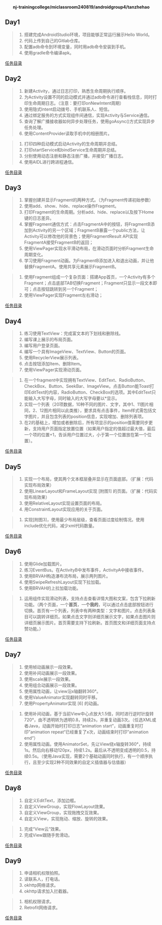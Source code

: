 <div>
    <p align="center">
        <strong>nj-trainingcollege/miclassroom240819/androidgroup4/tanzhehao</strong>
        <br>
    </p>
</div>

## Day1

>1. 搭建完成AndroidStudio环境，项目能够正常运行展示Hello World。
>2. 代码上传到自己的Gitlab仓库。
>3. 配置adb命令到环境变量，同时用adb命令安装到手机。
>4. 使用gradle命令编译apk。

[任务目录](https://partner-gitlab.mioffice.cn/nj-trainingcollege/miclassroom240819/androidgroup4/tanzhehao/homework/-/tree/main/day1)

## Day2

>1. 新建Activity，通过日志打印，熟悉生命周期执行顺序。
>2. 为Activity设置不同的启动模式并通过adb命令进行查看栈信息，同时打印生命周期日志。（注意：要打印onNewIntent周期）
>3. 使用隐式Intent启动拨号、手机联系人、短信。
>4. 通过绑定服务的方式实现组件间通信，实现Activity与Service通信。
>5. 查询了解广播接收器如何异步处理任务，使用goAsync()方式实现异步任务处理。
>6. 使用ContentProvider读取手机中的相册图片。

>1. 打印四种启动模式启动Activity的生命周期并总结。
>2. 打印startService和bindService生命周期并总结。
>3. 分别使用动态注册和静态注册广播，并接受广播日志。
>4. 使用AIDL进行跨进程通信。

[任务目录](https://partner-gitlab.mioffice.cn/nj-trainingcollege/miclassroom240819/androidgroup4/tanzhehao/homework/-/tree/main/day2)

## Day3

>1. 掌握创建并显示Fragment的两种方式。（为Fragment传递初始参数）
>2. 使用add、show、hide、replace操作Fragment。
>3. 打印Fragment的生命周期。分析add、hide、replace以及按下Home键的日志差异。
>4. 掌握Fragment通信方式：点击FragmentA中的按钮，将FragmentB添加到Activity的另一个区域；FragmentB暴露一个public方法，让Activity可以修改他的背景色；使用FragmentResult API实现FragmentA接受FragmentB的返回；
>5. 使用ViewPager实现水平滑动布局，在滑动页面时分析Fragment生命周期变化。
>6. 学习使用Fragment动画。为FragmentB添加进入和退出动画，并让他替换FragmentA。使用共享元素展示FragmentB。

>1. 使用Fragment组成一个复杂页面：搭建App首页，一个Activity有多个Fragment；点击底部TAB切换Fragment；Fragment只显示一段文本即可；点击按钮跳转到另一个Fragment；
>2. 使用ViewPager实现Fragment左右滑动；

[任务目录](https://partner-gitlab.mioffice.cn/nj-trainingcollege/miclassroom240819/androidgroup4/tanzhehao/homework/-/tree/main/day3)

## Day4

>1. 练习使用TextView：完成富文本的下划线和删除线。
>2. 编写课上展示的布局页面。
>3. 编写用户登录页面。
>4. 编写一个具有ImageView、TextView、Button的页面。
>5. 使用RecyclerView展示列表。
>6. 点击按钮添加Item、删除Item。
>7. 使用ViewPager实现滑动页面。

>1. 在一个fragment中实现拥有TextView、EditText、RadioButton、CheckBox、Button、SeekBar、ImageView。点击Button能Toast打印EditText的内容，RadioButton、CheckBox的选项。其中EditText只能输入大写字母，同时输入的大写字母要以*显示。
>2. 实现一个列表（20项数据，10种不同的图片、文字，其中1、11图片相同，2、12图片相同以此类推），要求具有点击事件，Item样式需包括文字图片，并且包含列表的position信息，实现增加、删除列表项。
>3. 在2的基础上，增加或者删除后，所有项显示的position值需要同步更新，支持用户页面指定放置位置（如果用户指定的值超过最大值，最后一个项的位置+1，告诉用户位置过大，小于第一个位置放在第一个位置）。

[任务目录](https://partner-gitlab.mioffice.cn/nj-trainingcollege/miclassroom240819/androidgroup4/tanzhehao/homework/-/tree/main/day4)

## Day5

>1. 实现一个布局，使其两个文本框层叠并显示在页面底部。（扩展：代码实现布局效果）
>2. 使用LinearLayout和FrameLayout实现 [附图1] 的页面。（扩展：代码实现布局效果）
>3. 使用RelativeLayout实现设置页面的布局。
>4. 用ConstraintLayout实现应用的关于页面。

>1. 实现[附图3]，使用最少布局层级，查看页面过度绘制情况。使用include优化代码，减少xml代码数量。

[任务目录](day5)

## Day6

>1. 使用Glide加载图片。
>2. 练习EventBus。在ActivityB中发布事件，ActivityA中接收事件。
>3. 使用BRVAH构造瀑布流布局，展示两列图片。
>4. 使用SwipeRefreshLayout实现下拉加载。
>5. 使用BRVAH的上拉加载功能。

>1. 运用组件实现滑动列表，支持点击查看详情大图和文案，包含下拉刷新功能。（两个页面，一个**首页**，一**个我的**，可以通过点击底部按钮进行切换。首页有一个列表，列表中有两种类型：文字和图片。点击列表条目可以跳转详细页。如果点击文字则详细页展示文字，如果点击图片则详细页展示图片。首页需要支持下拉刷新。首页图文和详细页面支持点赞功能。）

[任务目录](day6)

## Day7

>1. 使用帧动画展示一段效果。
>2. 使用补间动画展示一段效果。
>3. 使用scale展示一段效果。
>4. 使用组合动画展示一段效果。
>5. 使用属性动画，让view沿x轴翻转360°。
>6. 使用ValueAnimator实现翻转同时平移。
>7. 使用PropertyAnimator实现 [6] 的动画。

>1. 使用补间动画，基于当前View中心点放大1.5倍，同时进行逆时针旋转720°，由不透明转为透明0.8，持续2s，并重复动画3次。（任选XML或者Java，动画开始时打印日志“animation start”，动画重复时打印”animation repeat“已经重复了x次，动画结束时打印”animation end“）
>2. 使用属性动画。使用AnimatorSet，先让View绕x轴旋转360°，持续1s。然后向右移动120px，持续1.2s。最后从不透明变成透明的0.5，持续0.5s。（使用Java实现，需要2个基础动画同时执行，有一个顺序执行，且至少实现2种不同效果的自定义插值器与估值器）

[任务目录](day7)

## Day8

>1. 自定义EditText，添加边框。
>2. 自定义ViewGroup，实现FlowLayout效果。
>3. 自定义ViewGroup，实现拖拽交互效果。
>4. 自定义View，实现拖动、缩放、旋转的效果。

>1. 完成“View云”效果。 
>2. 完成View跟随手势滑动。

[任务目录](day8)

## Day9

>1. 申请相机权限拍照。
>2. 读联系人，打电话。
>3. okhttp网络请求。
>4. okhttp请求加入拦截器。

>1. 相机权限请求。
>2. Retrofit网络请求。

[任务目录](day9)